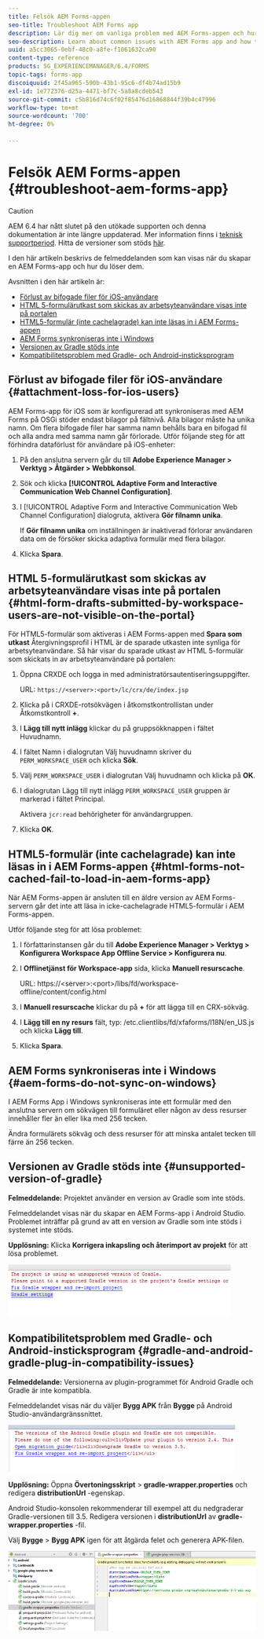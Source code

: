 ```yaml
---
title: Felsök AEM Forms-appen
seo-title: Troubleshoot AEM Forms app
description: Lär dig mer om vanliga problem med AEM Forms-appen och hur du felsöker dem.
seo-description: Learn about common issues with AEM Forms app and how to troubleshoot them.
uuid: a5cc3065-0ebf-48c0-a8fe-f1061632ca90
content-type: reference
products: SG_EXPERIENCEMANAGER/6.4/FORMS
topic-tags: forms-app
discoiquuid: 2f45a965-590b-43b1-95c6-df4b74ad15b9
exl-id: 1e772376-d25a-4471-bf7c-5a8a8cdeb543
source-git-commit: c5b816d74c6f02f85476d16868844f39b4c47996
workflow-type: tm+mt
source-wordcount: '700'
ht-degree: 0%

---
```


# Felsök AEM Forms-appen {#troubleshoot-aem-forms-app}

>[!CAUTION]
>
>AEM 6.4 har nått slutet på den utökade supporten och denna dokumentation är inte längre uppdaterad. Mer information finns i [teknisk supportperiod](https://helpx.adobe.com/support/programs/eol-matrix.html). Hitta de versioner som stöds [här](https://experienceleague.adobe.com/docs/).

I den här artikeln beskrivs de felmeddelanden som kan visas när du skapar en AEM Forms-app och hur du löser dem.

Avsnitten i den här artikeln är:

* [Förlust av bifogade filer för iOS-användare](/help/forms/using/issues-aem-forms-app.md#attachment-loss-for-ios-users)
* [HTML 5-formulärutkast som skickas av arbetsyteanvändare visas inte på portalen](/help/forms/using/issues-aem-forms-app.md#html-form-drafts-submitted-by-workspace-users-are-not-visible-on-the-portal)
* [HTML5-formulär (inte cachelagrade) kan inte läsas in i AEM Forms-appen](/help/forms/using/issues-aem-forms-app.md#html-forms-not-cached-fail-to-load-in-aem-forms-app)
* [AEM Forms synkroniseras inte i Windows](/help/forms/using/issues-aem-forms-app.md#aem-forms-do-not-sync-on-windows)
* [Versionen av Gradle stöds inte](/help/forms/using/issues-aem-forms-app.md#unsupported-version-of-gradle)
* [Kompatibilitetsproblem med Gradle- och Android-insticksprogram](/help/forms/using/issues-aem-forms-app.md#gradle-and-android-gradle-plug-in-compatibility-issues)

## Förlust av bifogade filer för iOS-användare {#attachment-loss-for-ios-users}

AEM Forms-app för iOS som är konfigurerad att synkroniseras med AEM Forms på OSGi stöder endast bilagor på fältnivå. Alla bilagor måste ha unika namn. Om flera bifogade filer har samma namn behålls bara en bifogad fil och alla andra med samma namn går förlorade. Utför följande steg för att förhindra dataförlust för användare på iOS-enheter:

1. På den anslutna servern går du till **Adobe Experience Manager > Verktyg > Åtgärder > Webbkonsol**.
1. Sök och klicka **[!UICONTROL Adaptive Form and Interactive Communication Web Channel Configuration]**.
1. I [!UICONTROL Adaptive Form and Interactive Communication Web Channel Configuration] dialogruta, aktivera **Gör filnamn unika**.

   If **Gör filnamn unika** om inställningen är inaktiverad förlorar användaren data om de försöker skicka adaptiva formulär med flera bilagor.

1. Klicka **Spara**.

## HTML 5-formulärutkast som skickas av arbetsyteanvändare visas inte på portalen {#html-form-drafts-submitted-by-workspace-users-are-not-visible-on-the-portal}

För HTML5-formulär som aktiveras i AEM Forms-appen med **Spara som utkast** Återgivningsprofil i HTML är de sparade utkasten inte synliga för arbetsyteanvändare. Så här visar du sparade utkast av HTML 5-formulär som skickats in av arbetsyteanvändare på portalen:

1. Öppna CRXDE och logga in med administratörsautentiseringsuppgifter.

   URL: `https://<server>:<port>/lc/crx/de/index.jsp`

1. Klicka på i CRXDE-rotsökvägen i åtkomstkontrollistan under Åtkomstkontroll **+**.
1. I **Lägg till nytt inlägg** klickar du på gruppsökknappen i fältet Huvudnamn.
1. I fältet Namn i dialogrutan Välj huvudnamn skriver du `PERM_WORKSPACE_USER` och klicka **Sök**.
1. Välj `PERM_WORKSPACE_USER` i dialogrutan Välj huvudnamn och klicka på **OK**.
1. I dialogrutan Lägg till nytt inlägg `PERM_WORKSPACE_USER` gruppen är markerad i fältet Principal.

   Aktivera `jcr:read` behörigheter för användargruppen.

1. Klicka **OK**.

## HTML5-formulär (inte cachelagrade) kan inte läsas in i AEM Forms-appen {#html-forms-not-cached-fail-to-load-in-aem-forms-app}

När AEM Forms-appen är ansluten till en äldre version av AEM Forms-servern går det inte att läsa in icke-cachelagrade HTML5-formulär i AEM Forms-appen.

Utför följande steg för att lösa problemet:

1. I författarinstansen går du till **Adobe Experience Manager > Verktyg > Konfigurera Workspace App Offline Service > Konfigurera nu**.
1. I **Offlinetjänst för Workspace-app** sida, klicka **Manuell resurscache**.

   URL: https://&lt;server>:&lt;port>/libs/fd/workspace-offline/content/config.html

1. I **Manuell resurscache** klickar du på **+** för att lägga till en CRX-sökväg.
1. I **Lägg till en ny resurs** fält, typ: /etc.clientlibs/fd/xfaforms/I18N/en_US.js och klicka **Lägg till**.
1. Klicka **Spara**.

## AEM Forms synkroniseras inte i Windows {#aem-forms-do-not-sync-on-windows}

I AEM Forms App i Windows synkroniseras inte ett formulär med den anslutna servern om sökvägen till formuläret eller någon av dess resurser innehåller fler än eller lika med 256 tecken.

Ändra formulärets sökväg och dess resurser för att minska antalet tecken till färre än 256 tecken.

## Versionen av Gradle stöds inte {#unsupported-version-of-gradle}

**Felmeddelande:** Projektet använder en version av Gradle som inte stöds.

Felmeddelandet visas när du skapar en AEM Forms-app i Android Studio. Problemet inträffar på grund av att en version av Gradle som inte stöds i systemet inte stöds.

**Upplösning:** Klicka **Korrigera inkapsling och återimport av projekt** för att lösa problemet.

![gradle_unsupported_version](assets/gradle_unsupported_version.png)

## Kompatibilitetsproblem med Gradle- och Android-insticksprogram {#gradle-and-android-gradle-plug-in-compatibility-issues}

**Felmeddelande:** Versionerna av plugin-programmet för Android Gradle och Gradle är inte kompatibla.

Felmeddelandet visas när du väljer **Bygg APK** från **Bygge** på Android Studio-användargränssnittet.

![gradle_plugin_compatibility](assets/gradle_plugin_compatibility.png)

**Upplösning:** Öppna **Övertoningsskript** > **gradle-wrapper.properties** och redigera **distributionUrl** -egenskap.

Android Studio-konsolen rekommenderar till exempel att du nedgraderar Gradle-versionen till 3.5. Redigera versionen i **distributionUrl** av **gradle-wrapper.properties** -fil.

Välj **Bygge** > **Bygg APK** igen för att åtgärda felet och generera APK-filen.

![gradle_wrapper_properties](assets/gradle_wrapper_properties.png)
